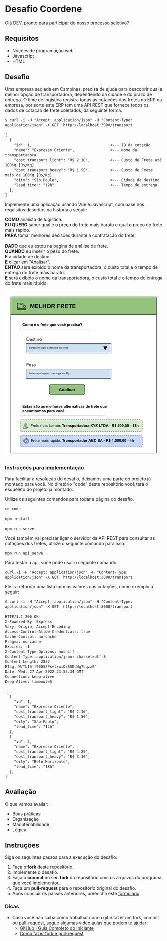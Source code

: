 # Desafio Coordene
Olá DEV, pronto para participar do nosso processo seletivo?

## Requisitos
- Noções de programação web
- Javascript
- HTML

## Desafio
Uma empresa sediada em Campinas, precisa de ajuda para descobrir qual a melhor opção de transportadora, dependendo da cidade e do prazo de entrega. O time de logística registra todas as cotações dos fretes no ERP da empresa, por sorte este ERP tem uma API REST que fornece todos os dados de cotação de frete coletados, da seguinte forma:

```
$ curl -i -H "Accept: application/json" -H "Content-Type: application/json" -X GET  http://localhost:3000/transport

[
  {
    "id": 1,                                   <--- ID da cotação
    "name": "Expresso Oriente",                <--- Nome da transportadora
    "cost_transport_light": "R$ 2.10",         <--- Custo de Frete até 100Kg [R$/Kg]
    "cost_transport_heavy": "R$ 1.50",         <--- Custo de Frete mais de 100Kg [R$/Kg]
    "city": "São Paulo",                       <--- Cidade de destino
    "lead_time": "12h"                         <--- Tempo de entrega
  },
]
```

Implemente uma aplicação usando Vue e Javascript, com base nos requisitos descritos na historia a seguir:

**COMO** analista de logística.<br/>
**EU QUERO** saber qual é o preço do frete mais barato e qual o preço do frete mais rápido.<br/>
**PARA** tomar melhores decisões durante a contratação do frete.<br/>
<br/>
**DADO** que eu estou na pagina de análise de frete.<br/>
**QUANDO** eu inserir o peso do frete.<br/>
**E** a cidade de destino.<br/>
**E** clicar em "Analisar".<br/>
**ENTÃO** será exibido o nome da transportadora, o custo total e o tempo de entrega do frete mais barato.<br/>
**E** será exibido o nome da transportadora, o custo total e o tempo de entrega do frete mais rápido.<br/>

![alt text](./screen_example1.png "Esboço da tela")

### Instruções para implementação

Para facilitar a resolução do desafio, deixamos uma parte do projeto já montado para você. No diretório "code" deste repositório você terá o esqueleto do projeto já montado.

Utilize os seguintes comandos para rodar a página do desafio.

```
cd code

npm install

npm run serve
```
Você também vai precisar ligar o servidor da API REST para consultar as cotações dos fretes, utilize o seguinte comando para isso:

```
npm run api_serve

```

Para testar a api, você pode usar o seguinte comando:
```
curl -i -H "Accept: application/json" -H "Content-Type: application/json" -X GET  http://localhost:3000/transport
```

Ele ira retornar uma lista com os valores das cotações, como  exemplo a seguir:
```
$ curl -i -H "Accept: application/json" -H "Content-Type: application/json" -X GET  http://localhost:3000/transport

HTTP/1.1 200 OK
X-Powered-By: Express
Vary: Origin, Accept-Encoding
Access-Control-Allow-Credentials: true
Cache-Control: no-cache
Pragma: no-cache
Expires: -1
X-Content-Type-Options: nosniff
Content-Type: application/json; charset=utf-8
Content-Length: 2837
ETag: W/"b15-f90GSZPs+txwiOzSSKLWg7LqzzE"
Date: Wed, 27 Apr 2022 23:55:34 GMT
Connection: keep-alive
Keep-Alive: timeout=5

[
  {
    "id": 1,
    "name": "Expresso Oriente",
    "cost_transport_light": "R$ 2.10",
    "cost_transport_heavy": "R$ 1.50",
    "city": "São Paulo",
    "lead_time": "12h"
  },
  {
    "id": 2,
    "name": "Expresso Oriente",
    "cost_transport_light": "R$ 4.20",
    "cost_transport_heavy": "R$ 3.10",
    "city": "Belo Horizonte",
    "lead_time": "18h"
  },
]
```

## Avaliação
O que vamos avaliar:
- Boas práticas
- Organização
- Manutenabilidade
- Lógica

## Instruções
Siga os seguintes passos para a execução do desafio:
1. Faça o **fork** deste repositório.
2. Implemente o desafio.
3. Faça o **commit** no seu **fork** do repositório com os arquivos do programa que você implementou.
4. Faça um **pull-request** para o repositório original do desafio.
5. Após concluir os passos anteriores, preencha este [formulário](https://airtable.com/shryrhYpLScdXuYwS).

### Dicas
- Caso você não saiba como trabalhar com o git e fazer um fork, commit ou pull-request, segue algumas video aulas que podem te ajudar:
    - [GitHub | Guia Completo do Iniciante](https://www.youtube.com/watch?v=UbJLOn1PAKw)
    - [Como fazer fork e pull-request](https://www.youtube.com/watch?v=l1rwvDvD1og)
